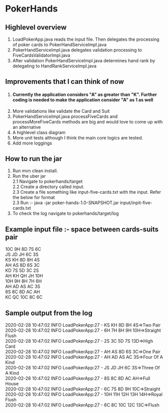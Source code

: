 

# PokerHands

## Highlevel overview
1. LoadPokerApp.java reads the input file. Then delegates the processing of poker cards to PokerHandServiceImpl.java<br/>
2. PokerHandServiceImpl.java delegates validation processing to FiveCardsValidatorImpl.java <br/>
3. After validation PokerHandServiceImpl.java determines hand rank by delegating to HandRankServiceImpl.java<br/>

## Improvements that I can think of now
1. #### Currently the application considers "A" as greater than "K". Further coding is needed to make the application consider "A" as 1 as well<BR>
2. More validations like validate the Card and Suit
3. PokerHandServiceImpl.java processFiveCards and processMoreFiveCards methods are big and would love to come up with an alternative
4. A highlevel class diagram
5. More unit tests although I think the main core logics are tested.
6. Add more loggings

## How to run the jar
1. Run mvn clean install.
2. Run the uber jar<br/>
    2.1 Navigate to pokerhands/target<br/>
    2.2 Create a directory called input.<br/>
    2.3 Create a file something like input-five-cards.txt with the input. Refer the below for format<br/>
    2.3 Run :- java -jar poker-hands-1.0-SNAPSHOT.jar  input/inpit-five-cards.txt<br/>
3. To check the log navigate to pokerhands/target/log

## Example input file :- space between cards-suits pair
10C 9H 8D 7S 6C<br/>
JS JD JH 6C 3S<br/>
KS KH 8D 8H 4S<br/>
AH AS 8D 6S 3C<br/>
KD 7S 5D 3C 2S<br/>
AH KH QH JH 10H<br/>
10H 9H 8H 7H 6H<br/>
AH AD AS AC 3S<br/>
8S 8C 8D AC AH<br/>
KC QC 10C 8C 6C<br/>

## Sample output from the log
2020-02-28 10:47:02 INFO  LoadPokerApp:27 - KS	KH	8D	8H	4S=>Two Pair<br/>
2020-02-28 10:47:02 INFO  LoadPokerApp:27 - 6H	7H	8H	9H	10H=>Straight Flush<br/>
2020-02-28 10:47:02 INFO  LoadPokerApp:27 - 2S	3C	5D	7S	13D=>High Card<br/>
2020-02-28 10:47:02 INFO  LoadPokerApp:27 - AH	AS	8D	6S	3C=>One Pair<br/>
2020-02-28 10:47:02 INFO  LoadPokerApp:27 - AH	AD	AS	AC	3S=>Four Of A Kind<br/>
2020-02-28 10:47:02 INFO  LoadPokerApp:27 - JS	JD	JH	6C	3S=>Three Of A Kind<br/>
2020-02-28 10:47:02 INFO  LoadPokerApp:27 - 8S	8C	8D	AC	AH=>Full House<br/>
2020-02-28 10:47:02 INFO  LoadPokerApp:27 - 6C	7S	8D	9H	10C=>Straight<br/>
2020-02-28 10:47:02 INFO  LoadPokerApp:27 - 10H	11H	12H	13H	14H=>Royal Flush<br/>
2020-02-28 10:47:02 INFO  LoadPokerApp:27 - 6C	8C	10C	12C	13C=>Flush

